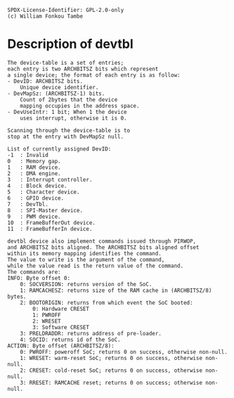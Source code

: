 	SPDX-License-Identifier: GPL-2.0-only
	(c) William Fonkou Tambe

# Description of devtbl

	The device-table is a set of entries;
	each entry is two ARCHBITSZ bits which represent
	a single device; the format of each entry is as follow:
	- DevID: ARCHBITSZ bits.
		Unique device identifier.
	- DevMapSz: (ARCHBITSZ-1) bits.
		Count of 2bytes that the device
		mapping occupies in the address space.
	- DevUseIntr: 1 bit; When 1 the device
		uses interrupt, otherwise it is 0.

	Scanning through the device-table is to
	stop at the entry with DevMapSz null.

	List of currently assigned DevID:
	-1	: Invalid
	0	: Memory gap.
	1	: RAM device.
	2	: DMA engine.
	3	: Interrupt controller.
	4	: Block device.
	5	: Character device.
	6	: GPIO device.
	7	: DevTbl.
	8	: SPI-Master device.
	9	: PWM device.
	10	: FrameBufferOut device.
	11	: FrameBufferIn device.

	devtbl device also implement commands issued through PIRWOP,
	and ARCHBITSZ bits aligned. The ARCHBITSZ bits aligned offset
	within its memory mapping identifies the command.
	The value to write is the argument of the command,
	while the value read is the return value of the command.
	The commands are:
	INFO: Byte offset 0:
		0: SOCVERSION: returns version of the SoC.
		1: RAMCACHESZ: returns size of the RAM cache in (ARCHBITSZ/8) bytes.
		2: BOOTORIGIN: returns from which event the SoC booted:
			0: Hardware CRESET
			1: PWROFF
			2: WRESET
			3: Software CRESET
		3: PRELDRADDR: returns address of pre-loader.
		4: SOCID: returns id of the SoC.
	ACTION: Byte offset (ARCHBITSZ/8):
		0: PWROFF: poweroff SoC; returns 0 on success, otherwise non-null.
		1: WRESET: warm-reset SoC; returns 0 on success, otherwise non-null.
		2: CRESET: cold-reset SoC; returns 0 on success, otherwise non-null.
		3: RRESET: RAMCACHE reset; returns 0 on success; otherwise non-null.
